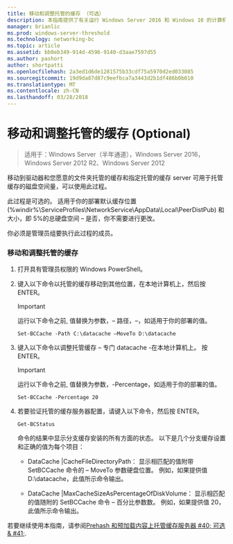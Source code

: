 ```yaml
---
title: 移动和调整托管的缓存 （可选）
description: 本指南提供了有关运行 Windows Server 2016 和 Windows 10 的计算机上托管的缓存型部署分支缓存的说明进行操作
manager: brianlic
ms.prod: windows-server-threshold
ms.technology: networking-bc
ms.topic: article
ms.assetid: bb0eb349-914d-4596-9140-d3aae7597d55
ms.author: pashort
author: shortpatti
ms.openlocfilehash: 2a3ed1d6de1281575b33cdf75a5970d2ed033085
ms.sourcegitcommit: 19d9da87d87c9eefbca7a3443d2b1df486b0b010
ms.translationtype: MT
ms.contentlocale: zh-CN
ms.lasthandoff: 03/28/2018
---
```

# <a name="move-and-resize-the-hosted-cache-optional"></a>移动和调整托管的缓存 \(Optional\)

>适用于：Windows Server（半年通道），Windows Server 2016，Windows Server 2012 R2、Windows Server 2012

移动到驱动器和您愿意的文件夹托管的缓存和指定托管的缓存 server 可用于托管缓存的磁盘空间量，可以使用此过程。

此过程是可选的。 适用于你的部署默认缓存位置 \(%windir%\\ServiceProfiles\\NetworkService\\AppData\\Local\\PeerDistPub\) 和大小，即 5%的总硬盘空间 – 是否，你不需要进行更改。

你必须是管理员组要执行此过程的成员。

### <a name="to-move-and-resize-the-hosted-cache"></a>移动和调整托管的缓存

1. 打开具有管理员权限的 Windows PowerShell。

2. 键入以下命令以托管的缓存移动到其他位置，在本地计算机上，然后按 ENTER。

    > [!IMPORTANT]
    > 运行以下命令之前, 值替换为参数，– 路径，–，如适用于你的部署的值。

    ``` 
    Set-BCCache -Path C:\datacache –MoveTo D:\datacache
    ``` 

3.  键入以下命令以调整托管缓存 – 专门 datacache \-在本地计算机上。 按 ENTER。

    > [!IMPORTANT]
    > 运行以下命令之前, 值替换为参数，\-Percentage，如适用于你的部署的值。  

    ``` 
    Set-BCCache -Percentage 20
    ``` 

4.  若要验证托管的缓存服务器配置，请键入以下命令，然后按 ENTER。

    ``` 
    Get-BCStatus
    ``` 

    命令的结果中显示分支缓存安装的所有方面的状态。 以下是几个分支缓存设置和正确的值为每个项目：

    -   DataCache |CacheFileDirectoryPath： 显示相匹配的值附带 SetBCCache 命令的 – MoveTo 参数硬盘位置。 例如，如果提供值 D:\\datacache，此值所示命令输出。

    -   DataCache |MaxCacheSizeAsPercentageOfDiskVolume： 显示相匹配的值随附的 SetBCCache 命令 – 百分比参数数。 例如，如果提供值 20，此值所示命令输出。

若要继续使用本指南，请参阅[Prehash 和预加载内容上托管缓存服务器 #40; 可选 & #41;](7-Bc-Prehash-Preload.md).